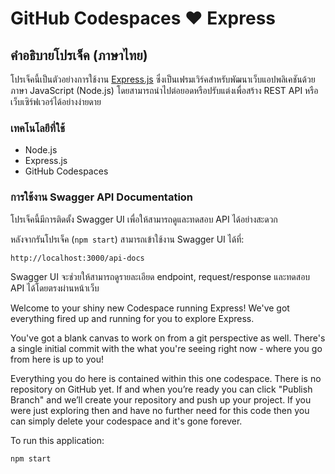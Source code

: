 # GitHub Codespaces ♥️ Express

## คำอธิบายโปรเจ็ค (ภาษาไทย)
โปรเจ็คนี้เป็นตัวอย่างการใช้งาน [Express.js](https://expressjs.com/) ซึ่งเป็นเฟรมเวิร์คสำหรับพัฒนาเว็บแอปพลิเคชันด้วยภาษา JavaScript (Node.js) โดยสามารถนำไปต่อยอดหรือปรับแต่งเพื่อสร้าง REST API หรือเว็บเซิร์ฟเวอร์ได้อย่างง่ายดาย

### เทคโนโลยีที่ใช้
- Node.js
- Express.js
- GitHub Codespaces

### การใช้งาน Swagger API Documentation
โปรเจ็คนี้มีการติดตั้ง Swagger UI เพื่อให้สามารถดูและทดสอบ API ได้อย่างสะดวก

หลังจากรันโปรเจ็ค (`npm start`) สามารถเข้าใช้งาน Swagger UI ได้ที่:

```
http://localhost:3000/api-docs
```

Swagger UI จะช่วยให้สามารถดูรายละเอียด endpoint, request/response และทดสอบ API ได้โดยตรงผ่านหน้าเว็บ

Welcome to your shiny new Codespace running Express! We've got everything fired up and running for you to explore Express.

You've got a blank canvas to work on from a git perspective as well. There's a single initial commit with the what you're seeing right now - where you go from here is up to you!

Everything you do here is contained within this one codespace. There is no repository on GitHub yet. If and when you’re ready you can click "Publish Branch" and we’ll create your repository and push up your project. If you were just exploring then and have no further need for this code then you can simply delete your codespace and it's gone forever.

To run this application:

```
npm start
```
